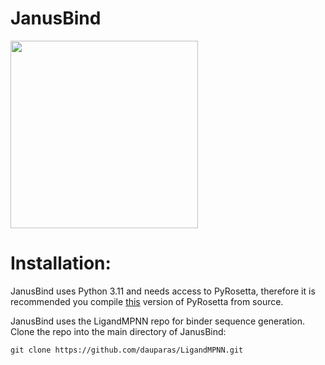 # JanusBind


<img src="https://github.com/user-attachments/assets/baea2c9d-10c8-4e8d-8962-107d1ac2f863" width="300"/>


# Installation:

JanusBind uses Python 3.11 and needs access to PyRosetta, therefore it is recommended you compile [this](https://graylab.jhu.edu/download/PyRosetta4/archive/release/PyRosetta4.Debug.python311.linux/PyRosetta4.Debug.python311.linux.release-387.tar.bz2) version of PyRosetta from source.

JanusBind uses the LigandMPNN repo for binder sequence generation. Clone the repo into the main directory of JanusBind:
```
git clone https://github.com/dauparas/LigandMPNN.git
```
